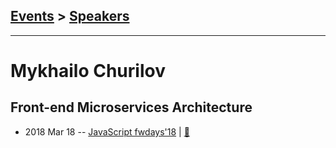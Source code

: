 ## [Events](../README.md) > [Speakers](../speakers.md)
---

# Mykhailo Churilov

## Front-end Microservices Architecture
- 2018 Mar 18 -- [JavaScript fwdays&#39;18](https://youtu.be/2r9KqASOSeM)  | [:notebook:](http://slides.com/mykhailochurilov/deck-14#/)  

